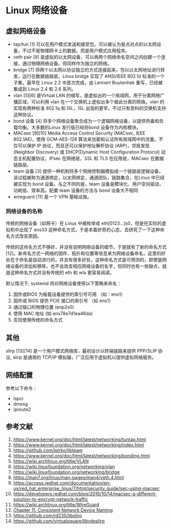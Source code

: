 # Linux 网络设备

[annotation]: [id] (127da5b5-8ff2-4db7-9b3c-943072f5483a)
[annotation]: [status] (public)
[annotation]: [create_time] (2022-08-03 22:57:18)
[annotation]: [category] (计算机技术)
[annotation]: [tags] (Linux)
[annotation]: [comments] (false)
[annotation]: [url] (http://blog.ccyg.studio/article/127da5b5-8ff2-4db7-9b3c-943072f5483a)

## 虚拟网络设备

- tap/tun [1] 可以在用户模式发送和接受包，可以被认为是点对点的以太网设备，不过不是物理网卡上的数据，而是用户模式应用程序。
- veth pair [8] 是虚拟的以太网设备，可以再两个网络命名空间之间创建一个连接，通过物理网络设备。但同样作为独立的网络。
- bridge [7] 将两个以太网以协议独立的方式连接起来，包以以太网地址进行转发，运行在数据链路层，Linux bridge 实现了 ANSI/IEEE 802.1d 标准的一个子集，最早在 Linux 2.2 中首次完成，由 Lennert Buytenhek 重写，已经被集成到 Linux 2.4 和 2.6 系列。
- vlan [5][6] 是Virtual LAN 的缩写，是虚拟出的一个局域网，用于分离网络广播区域，可以利用 vlan 在一个交换机上虚拟出多个彼此分离的网络。vlan 的实现有两种标准 802.1q 和 ISL，ISL 出现的更早，不过只有思科的交换机支持这种协议。
- bond 设备 [4] 将多个网络设备聚合成为一个逻辑网络设备，以提供热备和负载均衡。大多数的Linux 发行版已经将bond 设备作为内核模块。
- MACsec [9][10] Media Access Control Security (MACsec, IEEE 802.1AE)，使用 GCM-AES-128 算法来加密和认证所有局域网中的流量。不仅可以保护 IP 协议，而且还可以保护地址解析协议 (ARP)，邻居发现(Neighbor Discovery) 或 DHCP(Dynamic Host Configuration Protocol) 动态主机配置协议，IPsec 在网络层，SSL 和 TLS 在应用层，MACsec 在数据链路层。
- team 设备 [3] 提供一种机制将多个网络控制器模拟成一个链路层逻辑设备，该过程被称为通道绑定，以太网绑定，通道团队，链路集合，在Linux 中已经被实现为 bond 设备。与之不同的是，team 设备是模块化、用户空间驱动，功耗低、效率高。配置 team 设备的方法与 bond 设备大不相同 
- wireguard [11] 是一个 VPN 基础设施。

### 网络设备的名称 

传统的网络设备（如网卡）在 Linux 中被枚举成 eth[0123…]s0，但是在实际的虚拟机中出现了 ens33 这种命名方式，于是本着好奇的心态，去研究了一下这种命名方式改变原因。

传统的这命名方式不够好，并没有说明网络设备的细节，于是就有了新的命名方式 [12]。新命名方式一网络的固件、拓扑和位置等信息来为网络设备命名，这里的好处在于命名是自动进行的，并且有很多好处，这种命名方式是可预测的，即使是网络设备的添加和移除，也不会改变相应网络设备的名字，但同时也有一些缺点，就是这种命名方式并没有传统的 eth 和 wla 更容易阅读。

默认情况下, systemd 将对网络设备使用以下策略来命名：

1. 固件或BIOS 为板载设备提供的索引号可用 （如：eno1）
2. 固件或 BIOS 提供 PCIE 接口的索引号 （如 ens1）
3. 通过插口的物理位置 (enp2s0)
4. 使用 MAC 地址 (如 enx78e7d1ea46da)
5. 否则使用传统的命名方式

## 其他

slirp [13][14] 是一个用户模式网络库，最初设计以终端链路来提供 PPP/SLIP 协议, slirp 是通用的 TCP/IP 模拟器，广泛应用于虚拟机以提供虚拟网络服务。

## 网络配置

参考以下命令：

- lspci
- dmesg
- iproute2

## 参考文献

1. https://www.kernel.org/doc/html/latest/networking/tuntap.html
2. https://www.kernel.org/doc/html/latest/networking/index.html
3. https://github.com/jpirko/libteam
4. https://www.kernel.org/doc/html/latest/networking/bonding.html
5. https://wiki.archlinux.org/title/VLAN
6. https://wiki.linuxfoundation.org/networking/vlan
7. https://wiki.linuxfoundation.org/networking/bridge
8. https://man7.org/linux/man-pages/man4/veth.4.html
9. https://access.redhat.com/documentation/en-us/red_hat_enterprise_linux/7/html/security_guide/sec-using-macsec
10. https://developers.redhat.com/blog/2016/10/14/macsec-a-different-solution-to-encrypt-network-traffic
11. https://wiki.archlinux.org/title/WireGuard
12. [Chapter 11. Consistent Network Device Naming](https://access.redhat.com/documentation/en-us/red_hat_enterprise_linux/7/html/networking_guide/ch-consistent_network_device_naming)
13. https://github.com/rd235/libslirp
14. https://github.com/virtualsquare/libvdeslirp
